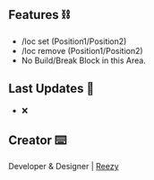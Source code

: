 ## Features ⛓

- /loc set (Position1/Position2)
- /loc remove (Position1/Position2)
- No Build/Break Block in this Area.

## Last Updates 📀

- ❌

## Creator ⌨️
Developer & Designer | [Reezy](https://www.instagram.com/prvt_.jxstin/)
